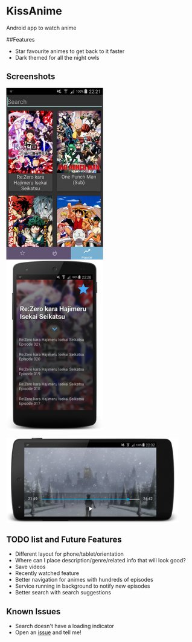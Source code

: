 # KissAnime
Android app to watch anime

##Features
- Star favourite animes to get back to it faster
- Dark themed for all the night owls

## Screenshots
<img src="/screenshots/home.png" alt="Screenshot" width="256"/>
<img src="/screenshots/episode.png" alt="Screenshot" width="256"/>
<br></br>
<img src="/screenshots/video.png" alt="Screenshot" width="455"/>

## TODO list and Future Features
- Different layout for phone/tablet/orientation
- Where can I place description/genre/related info that will look good?
- Save videos
- Recently watched feature
- Better navigation for animes with hundreds of episodes
- Service running in background to notify new episodes
- Better search with search suggestions

## Known Issues
- Search doesn't have a loading indicator
- Open an [issue](https://github.com/daose/KissAnime/issues) and tell me!
